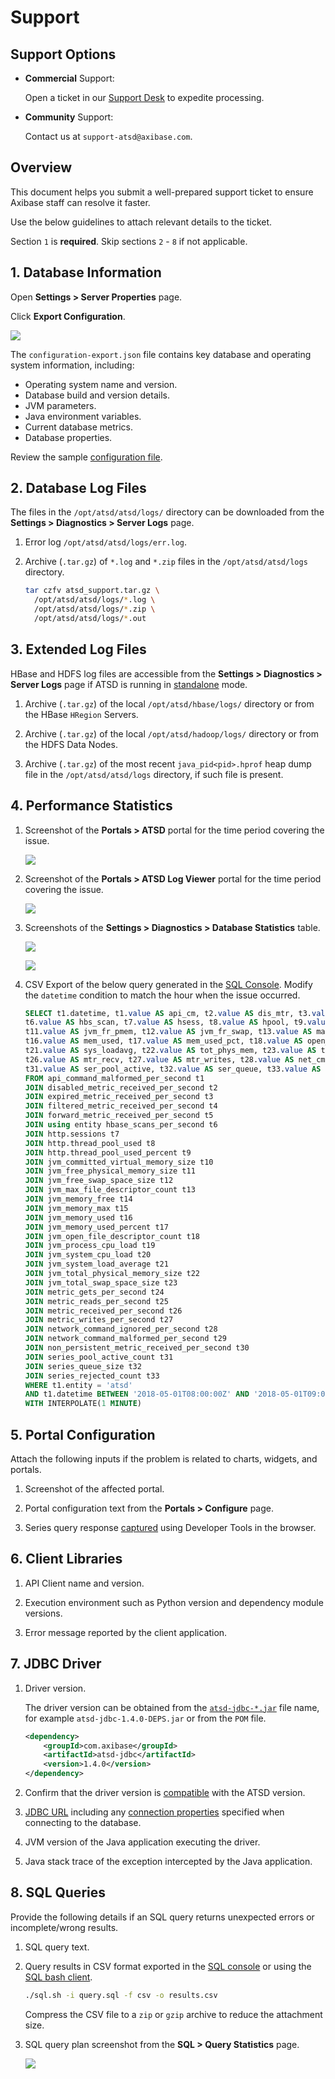 # Support

## Support Options

* **Commercial** Support:

  Open a ticket in our [Support Desk](https://axibase.zendesk.com/home) to expedite processing.

* **Community** Support:

  Contact us at `support-atsd@axibase.com`.

## Overview

This document helps you submit a well-prepared support ticket to ensure Axibase staff can resolve it faster.

Use the below guidelines to attach relevant details to the ticket.

Section `1` is **required**. Skip sections `2` - `8` if not applicable.

## 1. Database Information

Open **Settings > Server Properties** page.

Click **Export Configuration**.

![](./images/export-settings.png)

The `configuration-export.json` file contains key database and operating system information, including:

* Operating system name and version.
* Database build and version details.
* JVM parameters.
* Java environment variables.
* Current database metrics.
* Database properties.

Review the sample [configuration file](./resources/configuration-export.json).

## 2. Database Log Files

The files in the `/opt/atsd/atsd/logs/` directory can be downloaded from the **Settings > Diagnostics > Server Logs** page.

1. Error log `/opt/atsd/atsd/logs/err.log`.

2. Archive (`.tar.gz`) of `*.log` and `*.zip` files in the `/opt/atsd/atsd/logs` directory.

    ```bash
    tar czfv atsd_support.tar.gz \
      /opt/atsd/atsd/logs/*.log \
      /opt/atsd/atsd/logs/*.zip \
      /opt/atsd/atsd/logs/*.out
    ```

## 3. Extended Log Files

HBase and HDFS log files are accessible from the **Settings > Diagnostics > Server Logs** page if ATSD is running in [standalone](../installation/packages.md) mode.

1. Archive (`.tar.gz`) of the local `/opt/atsd/hbase/logs/` directory or from the HBase `HRegion` Servers.

2. Archive (`.tar.gz`) of the local `/opt/atsd/hadoop/logs/` directory or from the HDFS Data Nodes.

3. Archive (`.tar.gz`) of the most recent `java_pid<pid>.hprof` heap dump file in the `/opt/atsd/atsd/logs` directory, if such file is present.

## 4. Performance Statistics

1. Screenshot of the **Portals > ATSD** portal for the time period covering the issue.

    ![](./images/portal-atsd.png)

2. Screenshot of the **Portals > ATSD Log Viewer** portal for the time period covering the issue.

    ![](./images/portal-atsd-log-viewer.png)

3. Screenshots of the **Settings > Diagnostics > Database Statistics** table.

    ![](./images/portal-database-statistics-1.png)

    ![](./images/portal-database-statistics-2.png)

4. CSV Export of the below query generated in the [SQL Console](../sql/sql-console.md). Modify the `datetime` condition to match the hour when the issue occurred.

    ```sql
    SELECT t1.datetime, t1.value AS api_cm, t2.value AS dis_mtr, t3.value AS exp_mtr, t4.value AS flt_mtr, t5.value AS fwd_mtr,
    t6.value AS hbs_scan, t7.value AS hsess, t8.value AS hpool, t9.value AS hpool_pct, t10.value AS jvm_com_vs,
    t11.value AS jvm_fr_pmem, t12.value AS jvm_fr_swap, t13.value AS max_file, t14.value AS mem_free, t15.value AS mem_max,
    t16.value AS mem_used, t17.value AS mem_used_pct, t18.value AS open_file, t19.value AS proc_load, t20.value AS sys_cpu_load,
    t21.value AS sys_loadavg, t22.value AS tot_phys_mem, t23.value AS tot_swap, t24.value AS mtr_gets, t25.value AS mtr_reads,
    t26.value AS mtr_recv, t27.value AS mtr_writes, t28.value AS net_cmd_ign, t29.value AS net_cmd_malf, t30.value AS non_pers,
    t31.value AS ser_pool_active, t32.value AS ser_queue, t33.value AS ser_rejc
    FROM api_command_malformed_per_second t1
    JOIN disabled_metric_received_per_second t2
    JOIN expired_metric_received_per_second t3
    JOIN filtered_metric_received_per_second t4
    JOIN forward_metric_received_per_second t5
    JOIN using entity hbase_scans_per_second t6
    JOIN http.sessions t7
    JOIN http.thread_pool_used t8
    JOIN http.thread_pool_used_percent t9
    JOIN jvm_committed_virtual_memory_size t10
    JOIN jvm_free_physical_memory_size t11
    JOIN jvm_free_swap_space_size t12
    JOIN jvm_max_file_descriptor_count t13
    JOIN jvm_memory_free t14
    JOIN jvm_memory_max t15
    JOIN jvm_memory_used t16
    JOIN jvm_memory_used_percent t17
    JOIN jvm_open_file_descriptor_count t18
    JOIN jvm_process_cpu_load t19
    JOIN jvm_system_cpu_load t20
    JOIN jvm_system_load_average t21
    JOIN jvm_total_physical_memory_size t22
    JOIN jvm_total_swap_space_size t23
    JOIN metric_gets_per_second t24
    JOIN metric_reads_per_second t25
    JOIN metric_received_per_second t26
    JOIN metric_writes_per_second t27
    JOIN network_command_ignored_per_second t28
    JOIN network_command_malformed_per_second t29
    JOIN non_persistent_metric_received_per_second t30
    JOIN series_pool_active_count t31
    JOIN series_queue_size t32
    JOIN series_rejected_count t33
    WHERE t1.entity = 'atsd'
    AND t1.datetime BETWEEN '2018-05-01T08:00:00Z' AND '2018-05-01T09:00:00Z'
    WITH INTERPOLATE(1 MINUTE)
    ```

## 5. Portal Configuration

Attach the following inputs if the problem is related to charts, widgets, and portals.

1. Screenshot of the affected portal.

1. Portal configuration text from the **Portals > Configure** page.

1. Series query response [captured](https://github.com/axibase/charts/blob/master/troubleshooting/capture_response.md) using Developer Tools in the browser.

## 6. Client Libraries

1. API Client name and version.

1. Execution environment such as Python version and dependency module versions.

1. Error message reported by the client application.

## 7. JDBC Driver

1. Driver version.

    The driver version can be obtained from the [`atsd-jdbc-*.jar`](https://github.com/axibase/atsd-jdbc/releases) file name, for example `atsd-jdbc-1.4.0-DEPS.jar` or from the `POM` file.

    ```xml
    <dependency>
        <groupId>com.axibase</groupId>
        <artifactId>atsd-jdbc</artifactId>
        <version>1.4.0</version>
    </dependency>
    ```

1. Confirm that the driver version is [compatible](https://github.com/axibase/atsd-jdbc#compatibility) with the ATSD version.

1. [JDBC URL](https://github.com/axibase/atsd-jdbc#jdbc-url) including any [connection properties](https://github.com/axibase/atsd-jdbc#jdbc-connection-properties-supported-by-driver) specified when connecting to the database.

1. JVM version of the Java application executing the driver.

1. Java stack trace of the exception intercepted by the Java application.

## 8. SQL Queries

Provide the following details if an SQL query returns unexpected errors or incomplete/wrong results.

1. SQL query text.

1. Query results in CSV format exported in the [SQL console](../sql/sql-console.md#export) or using the [SQL bash client](../sql/client/README.md).

    ```bash
    ./sql.sh -i query.sql -f csv -o results.csv
    ```

    Compress the CSV file to a `zip` or `gzip` archive to reduce the attachment size.

1. SQL query plan screenshot from the **SQL > Query Statistics** page.

    ![](./images/sql-query-plan.png)